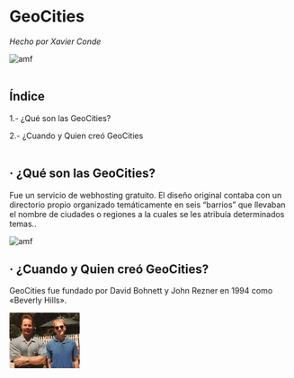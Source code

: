 # GeoCities
*Hecho por Xavier Conde*

<img src=https://media.giphy.com/media/l3vRfNA1p0rvhMSvS/giphy.gif alt="amf" width="600"/>
<br />
<br />

## Índice

1.- ¿Qué son las GeoCities?

2.- ¿Cuando y Quien creó GeoCities
<br />
<br />

## · ¿Qué son las GeoCities?

Fue un servicio de webhosting gratuito. El diseño original contaba con un directorio propio organizado temáticamente en seis “barrios” que llevaban el nombre de ciudades o regiones a la cuales se les atribuía determinados temas..   

<img src=https://github.com/XaviiConde/SMX2-M8UF1A1-HistoriaWeb-1994-GeoCities-XaviConde-/blob/main/image_processing20220702-558608-1t6q8uz%20(2).png alt="amf" width="300"/>

## · ¿Cuando y Quien creó GeoCities?

GeoCities fue fundado por David Bohnett y John Rezner en 1994 como «Beverly Hills».

![Creadores_GeoCities](https://github.com/XaviiConde/SMX2-M8UF1A1-HistoriaWeb-1994-GeoCities-XaviConde/blob/main/imagen_2022-09-27_091528328%20(1).png "Creadores_GeoCities")


